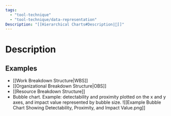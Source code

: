 ```yaml
---
tags:
  - "tool-technique"
  - "tool-technique/data-representation"
Description: "[[Hierarchical Charts#Description|📝]]"
---
```

# Description
## Examples
- [[Work Breakdown Structure|WBS]]
- [[Organizational Breakdown Structure|OBS]]
- [[Resource Breakdown Structure]]
- Bubble chart. Example: detectability and proximity plotted on the x and y axes, and impact value represented by bubble size. ![[Example Bubble Chart Showing Detectability, Proximity, and Impact Value.png]]